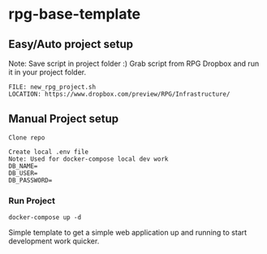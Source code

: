 # rpg-base-template

## Easy/Auto project setup
Note: Save script in project folder :)
Grab script from RPG Dropbox and run it in your project folder.
```
FILE: new_rpg_project.sh
LOCATION: https://www.dropbox.com/preview/RPG/Infrastructure/
```

## Manual Project setup
```
Clone repo

Create local .env file
Note: Used for docker-compose local dev work
DB_NAME=
DB_USER=
DB_PASSWORD=
```

### Run Project
```
docker-compose up -d
```

Simple template to get a simple web application up and running to start development work quicker.

